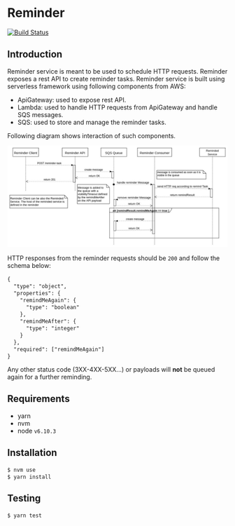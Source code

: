 # Reminder

[![Build Status](https://travis-ci.org/vicente-valls/reminder.svg?branch=master)](https://travis-ci.org/vicente-valls/reminder)

## Introduction

Reminder service is meant to be used to schedule HTTP requests.
Reminder exposes a rest API to create reminder tasks.
Reminder service is built using serverless framework using following components from AWS:
* ApiGateway: used to expose rest API.
* Lambda: used to handle HTTP requests from ApiGateway and handle SQS messages.
* SQS: used to store and manage the reminder tasks.

Following diagram shows interaction of such components.

![Sequence Diagram](https://github.com/vicente-valls/reminder/raw/master/diagrams/reminder-sequence-diagram.jpg
 "Sequence Diagram")
 
HTTP responses from the reminder requests should be `200` and follow the schema below:
```
{
  "type": "object",
  "properties": {
    "remindMeAgain": {
      "type": "boolean"
    },
    "remindMeAfter": {
      "type": "integer"
    }
  },
  "required": ["remindMeAgain"]
}
```

Any other status code (3XX-4XX-5XX...) or payloads will **not** be queued again for a further reminding.

## Requirements
* yarn
* nvm
* node `v6.10.3`

## Installation
```
$ nvm use
$ yarn install
```

## Testing
```
$ yarn test
```
